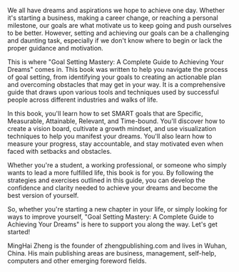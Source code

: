 

We all have dreams and aspirations we hope to achieve one day. Whether it's starting a business, making a career change, or reaching a personal milestone, our goals are what motivate us to keep going and push ourselves to be better. However, setting and achieving our goals can be a challenging and daunting task, especially if we don't know where to begin or lack the proper guidance and motivation.

This is where "Goal Setting Mastery: A Complete Guide to Achieving Your Dreams" comes in. This book was written to help you navigate the process of goal setting, from identifying your goals to creating an actionable plan and overcoming obstacles that may get in your way. It is a comprehensive guide that draws upon various tools and techniques used by successful people across different industries and walks of life.

In this book, you'll learn how to set SMART goals that are Specific, Measurable, Attainable, Relevant, and Time-bound. You'll discover how to create a vision board, cultivate a growth mindset, and use visualization techniques to help you manifest your dreams. You'll also learn how to measure your progress, stay accountable, and stay motivated even when faced with setbacks and obstacles.

Whether you're a student, a working professional, or someone who simply wants to lead a more fulfilled life, this book is for you. By following the strategies and exercises outlined in this guide, you can develop the confidence and clarity needed to achieve your dreams and become the best version of yourself.

So, whether you're starting a new chapter in your life, or simply looking for ways to improve yourself, "Goal Setting Mastery: A Complete Guide to Achieving Your Dreams" is here to support you along the way. Let's get started!

MingHai Zheng is the founder of zhengpublishing.com and lives in Wuhan, China. His main publishing areas are business, management, self-help, computers and other emerging foreword fields.
